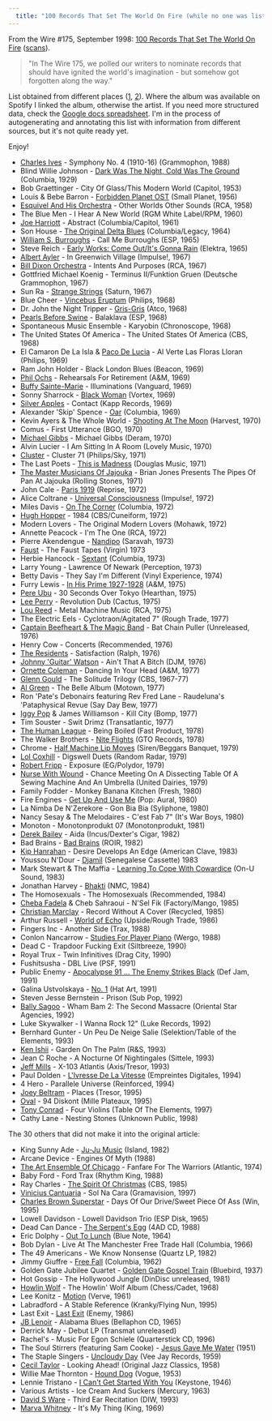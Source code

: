 ```yaml
---
  title: "100 Records That Set The World On Fire (while no one was listening)"
---
```


From the Wire #175, September 1998: [100 Records That Set The World On Fire](http://www.thewire.co.uk/issues/175/) 
([scans](http://web.archive.org/web/20070613181856/www.rtxarchive.com/archive/articles/wire175_1_scans.html)).

>"In The Wire 175, we polled our writers to nominate records that
>should have ignited the world's imagination - but somehow got forgotten
>along the way."
		
		
List obtained from different places ([1](http://www.fastnbulbous.com/wire100.htm), 
[2](http://www.listology.com/feif-umgotnn/list/wires-100-albums-set-world-fire-while-no-one-was-listening-30-runners-were-left-ou)). 
Where the album was available on Spotify I linked the album, otherwise the artist. If you need more structured data, check the
[Google docs spreadsheet](http://spreadsheets.google.com/ccc?key=0At-v8_qu4q4VdC10UGtRbEp2ZWlyb3ZmUHhidTBtMkE). I'm in the process 
of autogenerating and annotating this list with information from different sources, but it's not quite ready yet.

Enjoy!

* [Charles Ives](http://open.spotify.com/artist/73s17iW5LTtXRMVoofi9sU) - Symphony No. 4 (1910-16) (Grammophon, 1988)
* Blind Willie Johnson - [Dark Was The Night, Cold Was The Ground](http://open.spotify.com/album/3H90ji25FlT62CztiEOhrt) (Columbia, 1929)
* Bob Graettinger - City Of Glass/This Modern World (Capitol, 1953)
* Louis & Bebe Barron - [Forbidden Planet OST](http://open.spotify.com/album/3zQQtu3a9Y7ZEDAKcftznw) (Small Planet, 1956) 
* [Esquivel And His Orchestra](http://open.spotify.com/artist/42kHi9ZIpRGtgjP8ZB4jsi) - Other Worlds Other Sounds (RCA, 1958)
* The Blue Men - I Hear A New World (RGM White Label/RPM, 1960)
* [Joe Harriott](http://open.spotify.com/artist/5tNoK2u8Dy9r46ROj9C9Lb) - Abstract (Columbia/Capitol, 1961)
* Son House - [The Original Delta Blues](http://open.spotify.com/album/3k3hqZqYl9XYgKC63wrKMq) (Columbia/Legacy, 1964)
* [William S. Burroughs](http://open.spotify.com/artist/3CcqTY5fsD6Bli5ecGhDKz) - Call Me Burroughs (ESP, 1965)
* Steve Reich - [Early Works: Come Out/It's Gonna Rain](http://open.spotify.com/album/5irqc0pzjJzdVmIKu5DX4Q) (Elektra, 1965)
* [Albert Ayler](http://open.spotify.com/artist/2wn2nqzITvJ1vcMRO8Wzv6) - In Greenwich Village (Impulse!, 1967)
* [Bill Dixon Orchestra](http://open.spotify.com/artist/4hs4QcruAuaZtBZ99qw6G2) - Intents And Purposes (RCA, 1967)
* Gottfried Michael Koenig - Terminus II/Funktion Gruen (Deutsche Grammophon, 1967)
* Sun Ra - [Strange Strings](http://open.spotify.com/album/0mhRXVlIDo03GqnNCEBDjf) (Saturn, 1967)
* Blue Cheer - [Vincebus Eruptum](http://open.spotify.com/album/1EWxoAI46f24l0NDCw6m1u) (Philips, 1968)
* Dr. John the Night Tripper - [Gris-Gris](http://open.spotify.com/album/1yBoaVrgcup2hX2DCYUajs) (Atco, 1968)
* [Pearls Before Swine](http://open.spotify.com/artist/01UrELDCYrQ6wrFArNbidS) - Balaklava (ESP, 1968)
* Spontaneous Music Ensemble - Karyobin (Chronoscope, 1968)
* The United States Of America - The United States Of America (CBS, 1968)
* El Camaron De La Isla & [Paco De Lucia](http://open.spotify.com/artist/3h8OjAdgYXVRoMZ8jFd6Uw) - Al Verte Las Floras Lloran (Philips, 1969)
* Ram John Holder - Black London Blues (Beacon, 1969)
* [Phil Ochs](http://open.spotify.com/artist/3JhQGw54MOytJP3GZ8KNPo) - Rehearsals For Retirement (A&M, 1969)
* [Buffy Sainte-Marie](http://open.spotify.com/artist/5exO2eW84QucBhrRhcK76x) - Illuminations (Vanguard, 1969)
* Sonny Sharrock - [Black Woman](http://open.spotify.com/album/3xWs9FMTAGdQtgwZTnTf98) (Vortex, 1969)
* [Silver Apples](http://open.spotify.com/artist/0W5ETfZUTYPoRAGolr0Aq3) - Contact (Kapp Records, 1969)
* Alexander 'Skip' Spence - [Oar](http://open.spotify.com/album/7sIFcFS96iFIdzLuETglbq) (Columbia, 1969)
* Kevin Ayers & The Whole World - [Shooting At The Moon](http://open.spotify.com/album/0UMeBDBJs3BKQbUQ1Silj2) (Harvest, 1970)
* Comus - First Utterance (BGO, 1970)
* [Michael Gibbs](http://open.spotify.com/artist/4pwGVMFYlTd7bLot5rTljd) - Michael Gibbs (Deram, 1970)
* Alvin Lucier - I Am Sitting In A Room (Lovely Music, 1970)
* [Cluster](http://open.spotify.com/artist/5mNY0NPszdalbrb4ITO3M8) - Cluster 71 (Philips/Sky, 1971)
* The Last Poets - [This is Madness](http://open.spotify.com/album/6QowVlnxlS9rpSA86VZStE) (Douglas Music, 1971)
* [The Master Musicians Of Jajouka](http://open.spotify.com/artist/6QoiMTPPm21quAb6xkesMN) - Brian Jones Presents The Pipes Of Pan At Jajouka (Rolling Stones, 1971)
* John Cale - [Paris 1919](http://open.spotify.com/album/4KdEMeJZeYMVDoEvJSnwuj) (Reprise, 1972)
* Alice Coltrane - [Universal Consciousness](http://open.spotify.com/album/3D20vh7NKhKnEoKz6FuwAW) (Impulse!, 1972)
* Miles Davis - [On The Corner](http://open.spotify.com/album/69hUtE9JTeUYuDKZxFHYN3) (Columbia, 1972)
* [Hugh Hopper](http://open.spotify.com/artist/3b6uXcir3NCMayMzKpcVrZ) - 1984 (CBS/Cuneiform, 1972)
* Modern Lovers - The Original Modern Lovers (Mohawk, 1972)
* Annette Peacock - I'm The One (RCA, 1972)
* Pierre Akendengue - [Nandipo](http://open.spotify.com/album/4BWmjaupSYxIJWg7vkag1l) (Saravah, 1973)
* [Faust](http://open.spotify.com/artist/4yBBNmdvVaoPEnr2lt14q7) - The Faust Tapes (Virgin) 1973
* Herbie Hancock - [Sextant](http://open.spotify.com/album/0J6PpQHDOcr54tXvh1MMCr) (Columbia, 1973)
* Larry Young - Lawrence Of Newark (Perception, 1973)
* Betty Davis - They Say I'm Different (Vinyl Experience, 1974)
* Furry Lewis - [In His Prime 1927-1928](http://open.spotify.com/album/7CGEkxYo93nZEciw7PfFBi) (A&M, 1975)
* [Pere Ubu](http://open.spotify.com/artist/3V4FPipSnuYjtHnnAw9cZd) - 30 Seconds Over Tokyo (Hearthan, 1975)
* [Lee Perry](http://open.spotify.com/artist/0ywJg3D3F2Dj0KcL4fhyUl) - Revolution Dub (Cactus, 1975)
* [Lou Reed](http://open.spotify.com/artist/7DrC2wztXTApigeJO2aQWV) - Metal Machine Music (RCA, 1975)
* The Electric Eels - Cyclotraon/Agitated 7" (Rough Trade, 1977)
* [Captain Beefheart & The Magic Band](http://open.spotify.com/artist/2k8kY9zHUWxuTtwV4UutHw) - Bat Chain Puller (Unreleased, 1976)
* Henry Cow - Concerts (Recommended, 1976)
* [The Residents](http://open.spotify.com/artist/0X7nkgtJrvXcn1W8lN9Mtm) - Satisfaction (Ralph, 1976)
* [Johnny 'Guitar' Watson](http://open.spotify.com/artist/4Z58npTETQg8yUWXcX2iIA) - Ain't That A Bitch (DJM, 1976)
* [Ornette Coleman](http://open.spotify.com/artist/47odibUtrN3lnWx0p0pk2P) - Dancing In Your Head (A&M, 1977)
* [Glenn Gould](http://open.spotify.com/artist/13dkPjqmbcchm8cXjEJQeP) - The Solitude Trilogy (CBS, 1967-77)
* [Al Green](http://open.spotify.com/artist/3dkbV4qihUeMsqN4vBGg93) - The Belle Album (Motown, 1977)
* Ron 'Pate's Debonairs featuring Rev Fred Lane - Raudeluna's 'Pataphysical Revue (Say Day Bew, 1977)
* [Iggy Pop](http://open.spotify.com/artist/6ECm1wKhrNEjuIyijEQiUt) & James Williamson - Kill City (Bomp, 1977)
* Tim Souster - Swit Drimz (Transatlantic, 1977)
* [The Human League](http://open.spotify.com/artist/7c2JGchpzFUgW0BWRUxr4D) - Being Boiled (Fast Product, 1978)
* The Walker Brothers - [Nite Flights](http://open.spotify.com/album/4lGpTlVO3AntE6meVeRDt8) (GTO Records, 1978)
* Chrome - [Half Machine Lip Moves](http://open.spotify.com/album/2o8cxn28n3a91A5vmZxrRV) (Siren/Beggars Banquet, 1979)
* [Lol Coxhill](http://open.spotify.com/artist/6o53arTX9JwsDGkT1wOT2L) - Digswell Duets (Random Radar, 1979)
* [Robert Fripp](http://open.spotify.com/artist/1o3rpn1FtCc8BXRCZpq98e) - Exposure (EG/Polydor, 1979)
* [Nurse With Wound](http://open.spotify.com/artist/7BqVdvWeMLlWkZAOGRPe0I) - Chance Meeting On A Dissecting Table Of A Sewing Machine And An Umbrella (United Dairies, 1979)
* Family Fodder - Monkey Banana Kitchen (Fresh, 1980)
* Fire Engines - [Get Up And Use Me](http://open.spotify.com/track/4syAbMOPBhov1WvWGZrrCr) (Pop: Aural, 1980)
* La Nimba De N'Zerekore - Gon Bia Bia (Syliphone, 1980)
* Nancy Sesay & The Melodaires - C'est Fab 7" (It's War Boys, 1980)
* Monoton - Monotonprodukt 07 (Monotonprodukt, 1981)
* [Derek Bailey](http://open.spotify.com/artist/0NiVnzdZVyaHThgTofobW2) - Aida (Incus/Dexter's Cigar, 1982)
* Bad Brains - [Bad Brains](http://open.spotify.com/album/2GHBFUAIQGSVJtZnwdnEAc) (ROIR, 1982)
* [Kip Hanrahan](http://open.spotify.com/artist/5DHf2YUKRha33AnBFDXcqg) - Desire Develops An Edge (American Clave, 1983)
* Youssou N'Dour - [Djamil](http://open.spotify.com/track/2OHIFtOkmZO9uf0H6tjXz4) (Senegalese Cassette) 1983
* Mark Stewart & The Maffia - [Learning To Cope With Cowardice](http://open.spotify.com/album/2HJmzDnhwpRNZwTgZNoBfr) (On-U Sound, 1983)
* Jonathan Harvey - [Bhakti](http://open.spotify.com/album/03gNK0Gwj60CZ1jC1KesKa) (NMC, 1984)
* The Homosexuals - The Homosexuals (Recommended, 1984)
* [Cheba Fadela](http://open.spotify.com/artist/0YbAy3OiIOvCg3Il8WbAUn) & Cheb Sahraoui - N'Sel Fik (Factory/Mango, 1985)
* [Christian Marclay](http://open.spotify.com/artist/3s4oEo05Do24wMkcjXlxll) - Record Without A Cover (Recycled, 1985)
* Arthur Russell - [World of Echo](http://open.spotify.com/album/7qTGji0zymCBgWDSukQq1J) (Upside/Rough Trade, 1986)
* Fingers Inc - Another Side (Trax, 1988)
* Conlon Nancarrow - [Studies For Player Piano](http://open.spotify.com/track/4JABh26WBD0M8um5PLOP8G) (Wergo, 1988)
* Dead C - Trapdoor Fucking Exit (Siltbreeze, 1990)
* Royal Trux - Twin Infinitives (Drag City, 1990)
* Fushitsusha - DBL Live (PSF, 1991)
* Public Enemy - [Apocalypse 91 ... The Enemy Strikes Black](http://open.spotify.com/album/2OUT5225hEywJ5sKeOWvs1) (Def Jam, 1991)
* Galina Ustvolskaya - [No. 1](http://open.spotify.com/track/0T12HSq8Sj3epFI47F9MBl) (Hat Art, 1991)
* Steven Jesse Bernstein - Prison (Sub Pop, 1992)
* [Bally Sagoo](http://open.spotify.com/artist/0qmPtVxxIwxoW4QczZGsQZ) - Wham Bam 2: The Second Massacre (Oriental Star Agencies, 1992)
* Luke Skywalker - I Wanna Rock 12" (Luke Records, 1992)
* Bernhard Gunter - Un Peu De Neige Salie (Selektion/Table of the Elements, 1993)
* [Ken Ishii](http://open.spotify.com/artist/0Jb1cpfG4GB6pZfroFhAw0) - Garden On The Palm (R&S, 1993)
* Jean C Roche - A Nocturne Of Nightingales (Sittele, 1993)
* [Jeff Mills](http://open.spotify.com/artist/2eIDAcLKnWc4D350YyzvgS) - X-103 Atlantis (Axis/Tresor, 1993)
* Paul Dolden - [L'Ivresse De La Vitesse](http://open.spotify.com/album/5fbvs8d1ByIxaSm4mGB70S) (Empreintes Digitales, 1994)
* 4 Hero - Parallele Universe (Reinforced, 1994)
* [Joey Beltram](http://open.spotify.com/artist/4OW0w5K2UNaWtbpRqzWqI0) - Places (Tresor, 1995)
* [Oval](http://open.spotify.com/artist/1Yti3CsDazWVjNMXBHx1Af) - 94 Diskont (Mille Plateaux, 1995)
* [Tony Conrad](http://open.spotify.com/artist/4JZ6ZOxHDimksHWN4DFmoM) - Four Violins (Table Of The Elements, 1997)
* Cathy Lane - Nesting Stones (Unknown Public, 1998)

The 30 others that did not make it into the original article:

* King Sunny Ade - [Ju-Ju Music](http://open.spotify.com/album/73Sm0AObUMEtnCu53o6QfX) (Island, 1982)
* Arcane Device - Engines Of Myth (1988)
* [The Art Ensemble Of Chicago](http://open.spotify.com/artist/0LTIwNcvI31Zf5wwFVRHyu) - Fanfare For The Warriors (Atlantic, 1974)
* Baby Ford - Ford Trax (Rhythm King, 1988)
* Ray Charles - [The Spirit Of Christmas](http://open.spotify.com/album/5fejsVzfApPWAYecJONy99) (CBS, 1985)
* [Vinicius Cantuaria](http://open.spotify.com/artist/5WQw86oZtrTc4nUfagqpcU) - Sol Na Cara (Gramavision, 1997)
* [Charles Brown Superstar](http://open.spotify.com/artist/3trsSEaKM3UM2R9RBJwdtJ) - Days Of Our Drive/Sweet Piece Of Ass (Win, 1995)
* Lowell Davidson - Lowell Davidson Trio (ESP Disk, 1965)
* Dead Can Dance - [The Serpent's Egg](http://open.spotify.com/album/0WtlTZFY4KLwZXNelU4JnO) (4AD CD, 1988)
* Eric Dolphy - [Out To Lunch](http://open.spotify.com/album/1mZ7wiVWcmlt5OMCxO6gqv) (Blue Note, 1964)
* Bob Dylan - Live At The Manchester Free Trade Hall (Columbia, 1966) 
* The 49 Americans - We Know Nonsense (Quartz LP, 1982)
* Jimmy Giuffre - [Free Fall](http://open.spotify.com/album/7d9MEv41oQKUzq8DAIu59W) (Columbia, 1962)
* Golden Gate Jubilee Quartet - [Golden Gate Gospel Train](http://open.spotify.com/album/7vx2PjXPT6gV3RehHJFIYw) (Bluebird, 1937)
* Hot Gossip - The Hollywood Jungle (DinDisc unreleased, 1981)
* [Howlin Wolf](http://open.spotify.com/artist/0Wxy5Qka8BN9crcFkiAxSR) - The Howlin' Wolf Album (Chess/Cadet, 1968) 
* Lee Konitz - [Motion](http://open.spotify.com/album/6Nm9fXaRQIDCtAMeWEk0Ij) (Verve, 1961)
* Labradford - A Stable Reference (Kranky/Flying Nun, 1995)
* Last Exit - [Last Exit](http://open.spotify.com/album/5wrqUL1OERv5YwE6tQJKqO) (Enemy, 1986)
* [JB Lenoir](http://open.spotify.com/artist/3enRG6NEAfCkJI2muGcnT1) - Alabama Blues (Bellaphon CD, 1965)
* Derrick May - Debut LP (Transmat unreleased)
* Rachel's - Music For Egon Schiele (Quarterstick CD, 1996)
* The Soul Stirrers (featuring Sam Cooke) - [Jesus Gave Me Water](http://open.spotify.com/track/0QFVw31tW4BQZdfUL0LxNm) (1951)
* The Staple Singers - [Uncloudy Day](http://open.spotify.com/track/26S5ETUWDnSgcNKF3Ky5kf) (Vee Jay Records, 1959)
* [Cecil Taylor](http://open.spotify.com/artist/5jtGuhEEDh07yaFfm8qHg7) - Looking Ahead! (Original Jazz Classics, 1958)
* Willie Mae Thornton - [Hound Dog](http://open.spotify.com/track/2oYnb8hyUgR9jXhHN6OBbF) (Vogue, 1953)
* Lennie Tristano - [I Can't Get Started With You](http://open.spotify.com/track/3xkYVTJja7fnHSYHT4yrGX) (Keystone, 1946)
* Various Artists - Ice Cream And Suckers (Mercury, 1963)
* [David S Ware](http://open.spotify.com/artist/53HPkfQRFqSSicbdJZuitU) - Third Ear Recitation (DIW, 1993)
* [Marva Whitney](http://open.spotify.com/artist/691nF1fI0SKCfsIypzFr7h) - It's My Thing (King, 1969)


